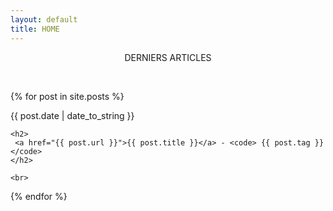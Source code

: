 ```yaml
---
layout: default
title: HOME
---
```


<p align="center">DERNIERS ARTICLES</p><br>

 {% for post in site.posts %}
  <article>
    <div class="date"><time datetime="{{ post.date | date: "%Y-%m-%d" }}">{{ post.date | date_to_string }}</time></div>

    <h2>
     <a href="{{ post.url }}">{{ post.title }}</a> - <code> {{ post.tag }} </code>
    </h2>

    <br>

  </article>
{% endfor %}
